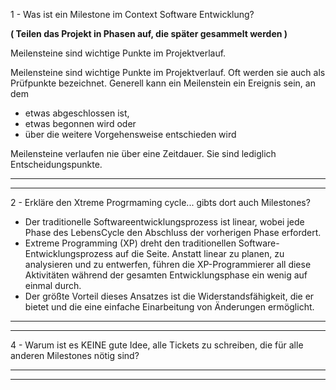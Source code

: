1 - Was ist ein Milestone im Context Software Entwicklung?

**__( Teilen das Projekt in Phasen auf, die später gesammelt werden )__**

 Meilensteine sind wichtige Punkte im Projektverlauf.
  
  Meilensteine sind wichtige Punkte im Projektverlauf. Oft werden sie auch als Prüfpunkte bezeichnet.
Generell kann ein Meilenstein ein Ereignis sein, an dem
 *	etwas abgeschlossen ist,
 *	etwas begonnen wird oder
 *	über die weitere Vorgehensweise entschieden wird

 
 Meilensteine verlaufen nie über eine Zeitdauer. Sie sind lediglich Entscheidungspunkte.

__________________________________________________________
__________________________________________________________

2 -	 Erkläre den Xtreme Progrmaming cycle... gibts dort auch Milestones?

- Der traditionelle Softwareentwicklungsprozess ist linear, wobei jede Phase des LebensCycle den Abschluss der vorherigen Phase erfordert.
- Extreme Programming (XP) dreht den traditionellen Software-Entwicklungsprozess auf die Seite. Anstatt linear zu planen, zu analysieren und zu entwerfen, führen die XP-Programmierer all diese Aktivitäten während der gesamten Entwicklungsphase ein wenig auf einmal durch. 
- Der größte Vorteil dieses Ansatzes ist die Widerstandsfähigkeit, die er bietet und die eine einfache Einarbeitung von Änderungen ermöglicht.

__________________________________________________________
__________________________________________________________

4 - Warum ist es KEINE gute Idee, alle Tickets zu schreiben, die für alle anderen Milestones nötig sind?










__________________________________________________________
__________________________________________________________